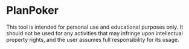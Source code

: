 # PlanPoker

This tool is intended for personal use and educational purposes only.
It should not be used for any activities that may infringe upon intellectual property rights, and the user assumes full responsibility for its usage.

